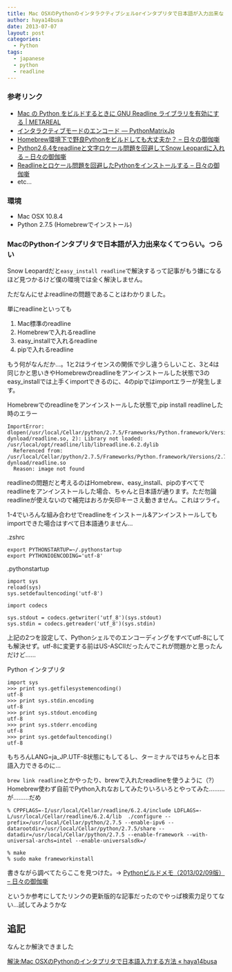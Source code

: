 ```yaml
---
title: Mac OSXのPythonのインタラクティブシェルorインタプリタで日本語が入力出来なくてつらい
author: haya14busa
date: 2013-07-07
layout: post
categories:
  - Python
tags:
  - japanese
  - python
  - readline
---
```

### 参考リンク

*   [Mac の Python をビルドするときに GNU Readline ライブラリを有効にする | METAREAL][1]
*   [インタラクティブモードのエンコード — PythonMatrixJp][2]
*   [Homebrew環境下で野良Pythonをビルドしても大丈夫か？ &#8211; 日々の御伽噺][3]
*   [Python2.6.4をreadlineと文字ロケール問題を回避してSnow Leopardに入れる &#8211; 日々の御伽噺][4]
*   [Readlineとロケール問題を回避したPythonをインストールする &#8211; 日々の御伽噺][5]
*   etc…

### 環境

*   Mac OSX 10.8.4
*   Python 2.7.5 (Homebrewでインストール)

### MacのPythonインタプリタで日本語が入力出来なくてつらい。つらい

Snow Leopardだと`easy_install readline`で解決するって記事がもう嫌になるほど見つかるけど僕の環境では全く解決しません。

ただなんにせよreadlineの問題であることはわかりました。

単にreadlineといっても

1.  Mac標準のreadline
2.  Homebrewで入れるreadline
3.  easy_installで入れるreadline
4.  pipで入れるreadline

もう何がなんだか…。1と2はライセンスの関係で少し違うらしいこと、3と4は同じかと思いきやHomebrewのreadlineをアンインストールした状態で3のeasy_installでは上手くimportできるのに、4のpipではimportエラーが発生します。

Homebrewでのreadlineをアンインストールした状態で,pip install readlineした時のエラー

    ImportError: dlopen(/usr/local/Cellar/python/2.7.5/Frameworks/Python.framework/Versions/2.7/lib/python2.7/lib-dynload/readline.so, 2): Library not loaded: /usr/local/opt/readline/lib/libreadline.6.2.dylib
      Referenced from: /usr/local/Cellar/python/2.7.5/Frameworks/Python.framework/Versions/2.7/lib/python2.7/lib-dynload/readline.so
      Reason: image not found
    

readlineの問題だと考えるのはHomebrew、easy_install、pipのすべてでreadlineをアンインストールした場合、ちゃんと日本語が通ります。ただ勿論readlineが使えないので補完はおろか矢印キーさえ動きません。これはツライ。

1-4でいろんな組み合わせでreadlineをインストール&アンインストールしてもimportできた場合はすべて日本語通りません…

.zshrc

    export PYTHONSTARTUP=~/.pythonstartup
    export PYTHONIOENCODING='utf-8'
    

.pythonstartup

    import sys
    reload(sys)
    sys.setdefaultencoding('utf-8')
    
    import codecs
    
    sys.stdout = codecs.getwriter('utf_8')(sys.stdout)
    sys.stdin = codecs.getreader('utf_8')(sys.stdin)
    

上記の2つを設定して、Pythonシェルでのエンコーディングをすべてutf-8にしても解決せず。utf-8に変更する前はUS-ASCIIだったんでこれが問題かと思ったんだけど……

Python インタプリタ

    import sys
    >>> print sys.getfilesystemencoding()
    utf-8
    >>> print sys.stdin.encoding
    utf-8
    >>> print sys.stdout.encoding
    utf-8
    >>> print sys.stderr.encoding
    utf-8
    >>> print sys.getdefaultencoding()
    utf-8
    

もちろんLANG=ja_JP.UTF-8状態にもしてるし、ターミナルではちゃんと日本語入力できるのに…

`brew link readline`とかやったり、brewで入れたreadlineを使うように（?）Homebrew使わず自前でPython入れなおしてみたりいろいろとやってみた………が………だめ

    % CPPFLAGS=-I/usr/local/Cellar/readline/6.2.4/include LDFLAGS=-L/usr/local/Cellar/readline/6.2.4/lib  ./configure --prefix=/usr/local/Cellar/python/2.7.5 --enable-ipv6 --datarootdir=/usr/local/Cellar/python/2.7.5/share --datadir=/usr/local/Cellar/python/2.7.5 --enable-framework --with-universal-archs=intel --enable-universalsdk=/
    
    % make
    % sudo make frameworkinstall
    

書きながら調べてたらここを見つけた。-> [Pythonビルドメモ（2013/02/09版） &#8211; 日々の御伽噺][6]

というか参考にしてたリンクの更新版的な記事だったのでやっぱ検索力足りてない…試してみようかな

## 追記

なんとか解決できました

[解決:Mac OSXのPythonのインタプリタで日本語入力する方法 « haya14busa][7]

 [1]: http://www.metareal.org/2008/04/11/building-readline-enabled-python-on-mac/
 [2]: http://python.matrix.jp/pages/tips/compatibility/interact_encoding.html
 [3]: http://raydive.hatenablog.jp/entry/20100925/1285414097
 [4]: http://raydive.hatenablog.jp/entry/20100207/1265555421
 [5]: http://raydive.hatenablog.jp/entry/20090111/1231694394
 [6]: http://raydive.hatenablog.jp/entry/2013/02/09/120000
 [7]: http://haya14busa.com/mac-python-readline-input-japanese/
